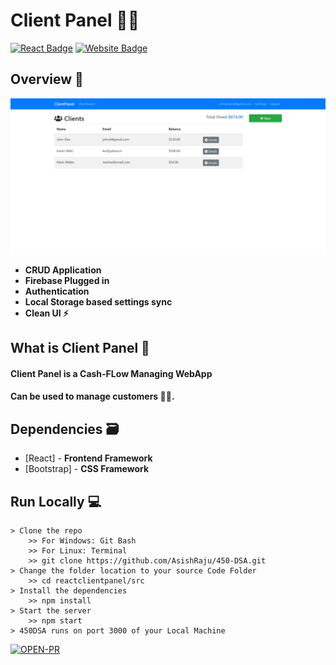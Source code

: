 # Client Panel  👨‍💻

[![React Badge](http://img.shields.io/badge/Powered%20By-React-blue?style=for-the-badge&logo=react)](https://reactjs.org/)
[![Website Badge](https://img.shields.io/badge/Visit-Now-green?style=for-the-badge&logo=vercel)](https://zen-noyce-75c66b.netlify.app/)

## Overview 👀

![](https://raw.githubusercontent.com/ehte444/ClientPanel/master/.gitres/Screenshot%20(254).png)

- **CRUD Application**
- **Firebase Plugged in**
- **Authentication**
- **Local Storage based settings sync**
- **Clean UI ⚡**

## What is Client Panel 🤔

#### Client Panel is a Cash-FLow Managing WebApp

#### Can be used to manage customers 👍🏻.


## Dependencies 🗃

- [React] - **Frontend Framework**
- [Bootstrap] - **CSS Framework**


## Run Locally 💻

```
> Clone the repo
    >> For Windows: Git Bash
    >> For Linux: Terminal
    >> git clone https://github.com/AsishRaju/450-DSA.git
> Change the folder location to your source Code Folder
    >> cd reactclientpanel/src
> Install the dependencies
    >> npm install
> Start the server
    >> npm start
> 450DSA runs on port 3000 of your Local Machine
```

[![OPEN-PR](https://img.shields.io/badge/Open%20For-PR-orange?style=for-the-badge&logo=github)](https://github.com/ehte444/ClientPanel)
